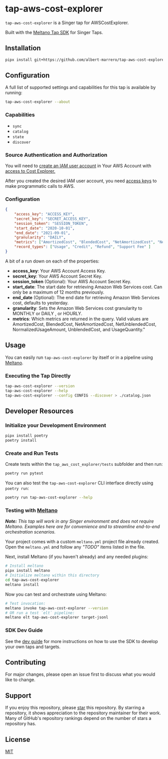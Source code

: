 # tap-aws-cost-explorer

`tap-aws-cost-explorer` is a Singer tap for AWSCostExplorer.

Built with the [Meltano Tap SDK](https://sdk.meltano.com) for Singer Taps.

## Installation

```bash
pipx install git+https://github.com/albert-marrero/tap-aws-cost-explorer
```

## Configuration
A full list of supported settings and capabilities for this
tap is available by running:

```bash
tap-aws-cost-explorer --about
```

### Capabilities

* `sync`
* `catalog`
* `state`
* `discover`

### Source Authentication and Authorization

You will need to [create an IAM user account](https://docs.aws.amazon.com/IAM/latest/UserGuide/id_users_create.html) in Your AWS Account with [access to Cost Explorer.](https://docs.aws.amazon.com/awsaccountbilling/latest/aboutv2/ce-access.html#ce-iam-users)

After you created the desired IAM user account, you need [access keys](https://docs.aws.amazon.com/general/latest/gr/aws-sec-cred-types.html#access-keys-and-secret-access-keys) to make programmatic calls to AWS.

### Configuration
```json
{
    "access_key": "ACCESS_KEY",
    "secret_key": "SECRET_ACCESS_KEY",
    "session_token": "SESSION_TOKEN",
    "start_date": "2020-10-01",
    "end_date": "2021-09-01",
    "granularity": "DAILY",
    "metrics": ["AmortizedCost", "BlendedCost", "NetAmortizedCost", "NetUnblendedCost", "NormalizedUsageAmount", "UnblendedCost", "UsageQuantity"],
    "record_types": ["Usage", "Credit", "Refund", "Support Fee" ]
}
```
A bit of a run down on each of the properties:
- **access_key**: Your AWS Account Access Key.
- **secret_key**: Your AWS Account Secret Key.
- **session_token** (Optional): Your AWS Account Secret Key.
- **start_date**: The start date for retrieving Amazon Web Services cost. Can only be a maximum of 12 months previously.
- **end_date** (Optional): The end date for retrieving Amazon Web Services cost, defaults to yesterday.
- **granularity**: Sets the Amazon Web Services cost granularity to MONTHLY or DAILY , or HOURLY.
- **metrics**: Which metrics are returned in the query. Valid values are AmortizedCost, BlendedCost, NetAmortizedCost, NetUnblendedCost, NormalizedUsageAmount, UnblendedCost, and UsageQuantity."

## Usage

You can easily run `tap-aws-cost-explorer` by itself or in a pipeline using [Meltano](https://meltano.com/).

### Executing the Tap Directly

```bash
tap-aws-cost-explorer --version
tap-aws-cost-explorer --help
tap-aws-cost-explorer --config CONFIG --discover > ./catalog.json
```

## Developer Resources

### Initialize your Development Environment

```bash
pipx install poetry
poetry install
```

### Create and Run Tests

Create tests within the `tap_aws_cost_explorer/tests` subfolder and
  then run:

```bash
poetry run pytest
```

You can also test the `tap-aws-cost-explorer` CLI interface directly using `poetry run`:

```bash
poetry run tap-aws-cost-explorer --help
```

### Testing with [Meltano](https://www.meltano.com)

_**Note:** This tap will work in any Singer environment and does not require Meltano.
Examples here are for convenience and to streamline end-to-end orchestration scenarios._

Your project comes with a custom `meltano.yml` project file already created. Open the `meltano.yml` and follow any _"TODO"_ items listed in
the file.

Next, install Meltano (if you haven't already) and any needed plugins:

```bash
# Install meltano
pipx install meltano
# Initialize meltano within this directory
cd tap-aws-cost-explorer
meltano install
```

Now you can test and orchestrate using Meltano:

```bash
# Test invocation:
meltano invoke tap-aws-cost-explorer --version
# OR run a test `elt` pipeline:
meltano elt tap-aws-cost-explorer target-jsonl
```

### SDK Dev Guide

See the [dev guide](https://sdk.meltano.com/en/latest/dev_guide.html) for more instructions on how to use the SDK to 
develop your own taps and targets.

## Contributing
For major changes, please open an issue first to discuss what you would like to change.

## Support
If you enjoy this repository, please [star](https://docs.github.com/en/get-started/exploring-projects-on-github/saving-repositories-with-stars) this repository. By starring a repository, it shows appreciation to the repository maintainer for their work. Many of GitHub's repository rankings depend on the number of stars a repository has.

## License
[MIT](LICENSE)